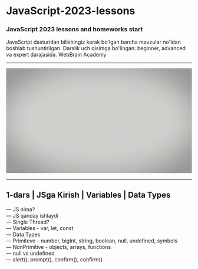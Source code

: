 # JavaScript-2023-lessons

### JavaScript 2023 lessons and homeworks start

JavaScript dasturidan bilishingiz kerak bo'lgan barcha mavzular no'ldan boshlab tushuntirilgan. Darslik uch qisimga bo'lingan: beginner, advanced va expert darajasida. WebBrain Academy
<hr>
<img src="./Webbrain.gif" alt="JavaScript">
<hr>
<h2>1-dars | JSga Kirish | Variables | Data Types</h2>

—  JS nima? <br>
—  JS qanday ishlaydi <br>
—  Single Thread? <br>
—  Variables - var, let, const <br>
—  Data Types <br>
—  Primiteve - number, bigInt, string, boolean, null, undefined, symbols <br>
—  NonPrimitive - objects, arrays, functions <br>
—  null vs undefined <br>
—  alert(), prompt(), confirm(), confirm() <br>

